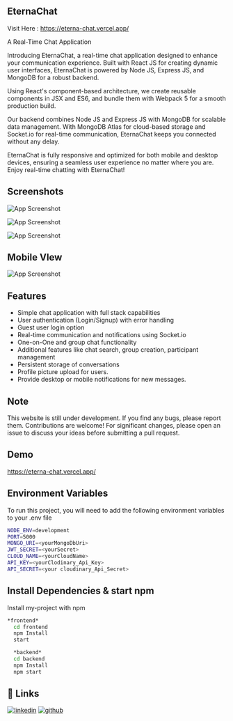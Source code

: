 ## EternaChat

Visit Here : https://eterna-chat.vercel.app/ 

A Real-Time Chat Application

Introducing EternaChat, a real-time chat application designed to enhance your communication experience. Built with React JS for creating dynamic user interfaces, EternaChat is powered by Node JS, Express JS, and MongoDB for a robust backend.

Using React's component-based architecture, we create reusable components in JSX and ES6, and bundle them with Webpack 5 for a smooth production build.

Our backend combines Node JS and Express JS with MongoDB for scalable data management. With MongoDB Atlas for cloud-based storage and Socket.io for real-time communication, EternaChat keeps you connected without any delay.

EternaChat is fully responsive and optimized for both mobile and desktop devices, ensuring a seamless user experience no matter where you are. Enjoy real-time chatting with EternaChat!
## Screenshots

![App Screenshot](https://res.cloudinary.com/tushar2003/image/upload/v1717958152/tushar/r4iljwismlipaj2ug8iv.png)

![App Screenshot](https://res.cloudinary.com/tushar2003/image/upload/v1717958153/tushar/nxhxspga5dpi7ad3htnz.png)

![App Screenshot](https://res.cloudinary.com/tushar2003/image/upload/v1717958153/tushar/wzalduytienhmreqmmiu.png)

## Mobile VIew
![App Screenshot](https://res.cloudinary.com/tushar2003/image/upload/v1717959636/tushar/chdslae3gvoazjvxqfve.png)
## Features

- Simple chat application with full stack capabilities
- User authentication (Login/Signup) with error handling
- Guest user login option
- Real-time communication and notifications using Socket.io
- One-on-One and group chat functionality
- Additional features like chat search, group creation, participant management
- Persistent storage of conversations
- Profile picture upload for users.
- Provide desktop or mobile notifications for new messages.

## Note

This website is still under development. If you find any bugs, please report them. Contributions are welcome! For significant changes, please open an issue to discuss your ideas before submitting a pull request.


## Demo

https://eterna-chat.vercel.app/


## Environment Variables

To run this project, you will need to add the following environment variables to your .env file

```bash
NODE_ENV=development
PORT=5000
MONGO_URI=<yourMongoDbUri>
JWT_SECRET=<yourSecret>
CLOUD_NAME=<yourCloudName>
API_KEY=<yourClodinary_Api_Key>
API_SECRET=<your cloudinary_Api_Secret>
```



## Install Dependencies & start npm

Install my-project with npm

```bash
*frontend*
  cd frontend
  npm Install
  start

  *backend*
  cd backend
  npm Install
  npm start

```
    
## 🔗 Links

[![linkedin](https://img.shields.io/badge/linkedin-0A66C2?style=for-the-badge&logo=linkedin&logoColor=white)](https://www.linkedin.com/in/tushar-mandani-62212527a/)
[![github](https://img.shields.io/badge/github-181717?style=for-the-badge&logo=github&logoColor=white)](https://github.com/Tushar7685)
